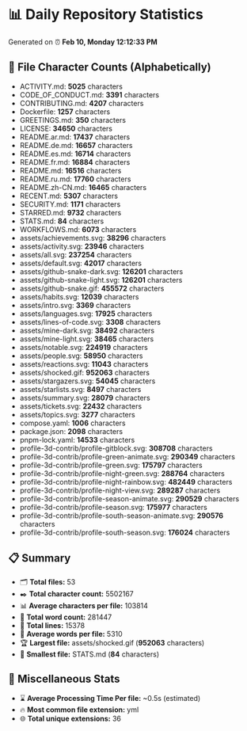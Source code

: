 # 📊 Daily Repository Statistics
Generated on ⏰ **Feb 10, Monday 12:12:33 PM**

## 📂 File Character Counts (Alphabetically)
- ACTIVITY.md: **5025** characters
- CODE_OF_CONDUCT.md: **3391** characters
- CONTRIBUTING.md: **4207** characters
- Dockerfile: **1257** characters
- GREETINGS.md: **350** characters
- LICENSE: **34650** characters
- README.ar.md: **17437** characters
- README.de.md: **16657** characters
- README.es.md: **16714** characters
- README.fr.md: **16884** characters
- README.md: **16516** characters
- README.ru.md: **17760** characters
- README.zh-CN.md: **16465** characters
- RECENT.md: **5307** characters
- SECURITY.md: **1171** characters
- STARRED.md: **9732** characters
- STATS.md: **84** characters
- WORKFLOWS.md: **6073** characters
- assets/achievements.svg: **38296** characters
- assets/activity.svg: **23946** characters
- assets/all.svg: **237254** characters
- assets/default.svg: **42017** characters
- assets/github-snake-dark.svg: **126201** characters
- assets/github-snake-light.svg: **126201** characters
- assets/github-snake.gif: **455572** characters
- assets/habits.svg: **12039** characters
- assets/intro.svg: **3369** characters
- assets/languages.svg: **17925** characters
- assets/lines-of-code.svg: **3308** characters
- assets/mine-dark.svg: **38492** characters
- assets/mine-light.svg: **38465** characters
- assets/notable.svg: **224919** characters
- assets/people.svg: **58950** characters
- assets/reactions.svg: **11043** characters
- assets/shocked.gif: **952063** characters
- assets/stargazers.svg: **54045** characters
- assets/starlists.svg: **8497** characters
- assets/summary.svg: **28079** characters
- assets/tickets.svg: **22432** characters
- assets/topics.svg: **3277** characters
- compose.yaml: **1006** characters
- package.json: **2098** characters
- pnpm-lock.yaml: **14533** characters
- profile-3d-contrib/profile-gitblock.svg: **308708** characters
- profile-3d-contrib/profile-green-animate.svg: **290349** characters
- profile-3d-contrib/profile-green.svg: **175797** characters
- profile-3d-contrib/profile-night-green.svg: **288764** characters
- profile-3d-contrib/profile-night-rainbow.svg: **482449** characters
- profile-3d-contrib/profile-night-view.svg: **289287** characters
- profile-3d-contrib/profile-season-animate.svg: **290529** characters
- profile-3d-contrib/profile-season.svg: **175977** characters
- profile-3d-contrib/profile-south-season-animate.svg: **290576** characters
- profile-3d-contrib/profile-south-season.svg: **176024** characters

## 📋 Summary
- 🗂️ **Total files:** 53
- ✒️ **Total character count:** 5502167
- 📊 **Average characters per file:** 103814
- 📝 **Total word count:** 281447
- 🧾 **Total lines:** 15378
- 📐 **Average words per file:** 5310
- 🏆 **Largest file:** assets/shocked.gif (**952063** characters)
- 🥉 **Smallest file:** STATS.md (**84** characters)

## 🌟 Miscellaneous Stats
- ⌛ **Average Processing Time Per file:** ~0.5s (estimated)
- 🔥 **Most common file extension:** yml
- 🌐 **Total unique extensions:** 36
